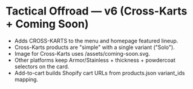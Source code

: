 # Tactical Offroad — v6 (Cross-Karts + Coming Soon)

- Adds CROSS-KARTS to the menu and homepage featured lineup.
- Cross-Karts products are "simple" with a single variant ("Solo").
- Image for Cross-Karts uses /assets/coming-soon.svg.
- Other platforms keep Armor/Stainless + thickness + powdercoat selectors on the card.
- Add-to-cart builds Shopify cart URLs from products.json variant_ids mapping.
